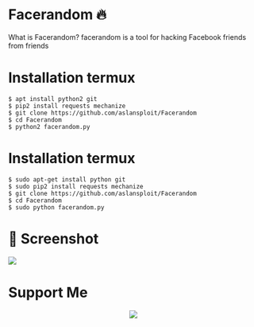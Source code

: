 # Facerandom 🔥
What is Facerandom? facerandom is a tool for hacking Facebook friends from friends
# Installation termux
```
$ apt install python2 git
$ pip2 install requests mechanize
$ git clone https://github.com/aslansploit/Facerandom
$ cd Facerandom
$ python2 facerandom.py
```
# Installation termux
```
$ sudo apt-get install python git
$ sudo pip2 install requests mechanize
$ git clone https://github.com/aslansploit/Facerandom
$ cd Facerandom
$ sudo python facerandom.py
```
# 📸 Screenshot
<img src="https://e.top4top.io/p_1612tcwry0.jpg">

# Support Me
<center><a href="https://www.instagram.com/aslan.sploit"><img src="https://img.shields.io/badge/Follow-Instagram-red.svg">
